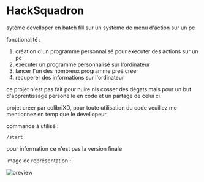 # HackSquadron
sytème develloper en batch fill sur un système de menu d'action sur un pc 
 
fonctionalité : 

1. création d'un programme personnalisé pour executer des actions sur un pc 
2. executer un programme personnalisé sur l'ordinateur
3. lancer l'un des nombreux programme preé creer 
4. recuperer des informations sur l'ordinateur

ce projet n'est pas fait pour nuire nis cosser des dégats mais pour un but d'apprentissage personelle en code et un partage de celui ci.


projet creer par colibriXD, pour toute utilisation du code veuillez me mentionnez en temp que le devellopeur 

commande à utilisé :

```
/start
```
pour information ce n'est pas la version finale

image de représentation :

![preview](https://github.com/ColibriXD/modmenu/blob/main/preview.png)
